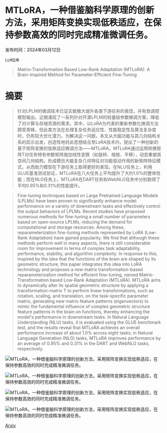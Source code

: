 # MTLoRA，一种借鉴脑科学原理的创新方法，采用矩阵变换实现低秩适应，在保持参数高效的同时完成精准微调任务。

发布时间：2024年03月12日

`LLM应用`

> Matrix-Transformation Based Low-Rank Adaptation (MTLoRA): A Brain-Inspired Method for Parameter-Efficient Fine-Tuning

# 摘要

> 针对LPLM的微调技术已证实能极大提升各类下游任务的表现，并有效调控模型输出。近期涌现了一系列针对开源LPLM的轻量级参数微调方案，降低了对计算与存储资源的需求。其中，以LoRA为代表的重新参数化微调方法颇受青睐，但此类方法在处理复杂任务适应性、性能稳定性及算法复杂度时，仍有较大优化潜力。为解决这一问题，本文从大脑功能与其几何结构关系的启示出发，创造性地将此思想结合至LoRA技术内，提出了一种创新的基于矩阵变换的低秩适应微调方法——MTLoRA。MTLoRA通过运用转换矩阵T对任务特有参数矩阵施加线性变换（如旋转、缩放、平移），动态重塑其空间几何结构，形成模仿大脑复杂几何特征对功能驱动作用的新矩阵特征模式，从而助力模型在下游任务上取得更好的表现。在NLU任务上，利用GLUE基准测试验证，MTLoRA在八大任务上平均提升了大约1.0%的整体性能；而在NLG任务上，MTLoRA在DART任务和WebNLG任务中分别取得了平均0.95%和0.31%的性能提升。

> Fine-tuning techniques based on Large Pretrained Language Models (LPLMs) have been proven to significantly enhance model performance on a variety of downstream tasks and effectively control the output behaviors of LPLMs. Recent studies have proposed numerous methods for fine-tuning a small number of parameters based on open-source LPLMs, reducing the demand for computational and storage resources. Among these, reparameterization fine-tuning methods represented by LoRA (Low-Rank Adaptation) have gained popularity. We find that although these methods perform well in many aspects, there is still considerable room for improvement in terms of complex task adaptability, performance, stability, and algorithm complexity. In response to this, inspired by the idea that the functions of the brain are shaped by its geometric structure, this paper integrates this idea into LoRA technology and proposes a new matrix transformation-based reparameterization method for efficient fine-tuning, named Matrix-Transformation based Low-Rank Adaptation (MTLoRA). MTLoRA aims to dynamically alter its spatial geometric structure by applying a transformation-matrix T to perform linear transformations, such as rotation, scaling, and translation, on the task-specific parameter matrix, generating new matrix feature patterns (eigenvectors) to mimic the fundamental influence of complex geometric structure feature patterns in the brain on functions, thereby enhancing the model's performance in downstream tasks. In Natural Language Understanding (NLU) tasks, it is evaluated using the GLUE benchmark test, and the results reveal that MTLoRA achieves an overall performance increase of about 1.0% across eight tasks; in Natural Language Generation (NLG) tasks, MTLoRA improves performance by an average of 0.95% and 0.31% in the DART and WebNLG tasks, respectively.

![MTLoRA，一种借鉴脑科学原理的创新方法，采用矩阵变换实现低秩适应，在保持参数高效的同时完成精准微调任务。](../../../paper_images/2403.07440/P1.png)

![MTLoRA，一种借鉴脑科学原理的创新方法，采用矩阵变换实现低秩适应，在保持参数高效的同时完成精准微调任务。](../../../paper_images/2403.07440/P3.png)

![MTLoRA，一种借鉴脑科学原理的创新方法，采用矩阵变换实现低秩适应，在保持参数高效的同时完成精准微调任务。](../../../paper_images/2403.07440/P4.png)

![MTLoRA，一种借鉴脑科学原理的创新方法，采用矩阵变换实现低秩适应，在保持参数高效的同时完成精准微调任务。](../../../paper_images/2403.07440/P2.png)

[Arxiv](https://arxiv.org/abs/2403.07440)